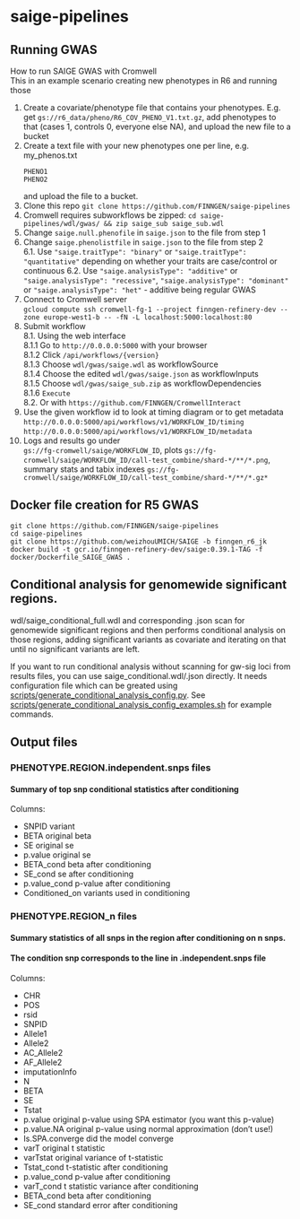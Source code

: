 # saige-pipelines

## Running GWAS

How to run SAIGE GWAS with Cromwell  
This in an example scenario creating new phenotypes in R6 and running those

1. Create a covariate/phenotype file that contains your phenotypes. E.g. get `gs://r6_data/pheno/R6_COV_PHENO_V1.txt.gz`, add phenotypes to that (cases 1, controls 0, everyone else NA), and upload the new file to a bucket
2. Create a text file with your new phenotypes one per line, e.g.  
    my_phenos.txt
    ```
    PHENO1
    PHENO2
    ```
    and upload the file to a bucket.
3. Clone this repo `git clone https://github.com/FINNGEN/saige-pipelines`
4. Cromwell requires subworkflows be zipped: `cd saige-pipelines/wdl/gwas/ && zip saige_sub saige_sub.wdl`
5. Change `saige.null.phenofile` in `saige.json` to the file from step 1
6. Change `saige.phenolistfile` in `saige.json` to the file from step 2  
    6.1. Use `"saige.traitType": "binary"` or `"saige.traitType": "quantitative"` depending on whether your traits are case/control or continuous
    6.2. Use `"saige.analysisType": "additive"` or `"saige.analysisType": "recessive"`, `"saige.analysisType": "dominant"` or `"saige.analysisType": "het"` - additive being regular GWAS
7. Connect to Cromwell server  
    `gcloud compute ssh cromwell-fg-1 --project finngen-refinery-dev --zone europe-west1-b -- -fN -L localhost:5000:localhost:80`
8. Submit workflow  
    8.1. Using the web interface  
        8.1.1 Go to `http://0.0.0.0:5000` with your browser  
        8.1.2 Click `/api/workflows/{version}`  
        8.1.3 Choose `wdl/gwas/saige.wdl` as workflowSource  
        8.1.4 Choose the edited `wdl/gwas/saige.json` as workflowInputs  
        8.1.5 Choose `wdl/gwas/saige_sub.zip` as workflowDependencies  
        8.1.6 `Execute`  
    8.2. Or with `https://github.com/FINNGEN/CromwellInteract`    
9. Use the given workflow id to look at timing diagram or to get metadata  
`http://0.0.0.0:5000/api/workflows/v1/WORKFLOW_ID/timing`
`http://0.0.0.0:5000/api/workflows/v1/WORKFLOW_ID/metadata`
10. Logs and results go under  
`gs://fg-cromwell/saige/WORKFLOW_ID`, plots `gs://fg-cromwell/saige/WORKFLOW_ID/call-test_combine/shard-*/**/*.png`, summary stats and tabix indexes `gs://fg-cromwell/saige/WORKFLOW_ID/call-test_combine/shard-*/**/*.gz*`

## Docker file creation for R5 GWAS

```
git clone https://github.com/FINNGEN/saige-pipelines
cd saige-pipelines
git clone https://github.com/weizhouUMICH/SAIGE -b finngen_r6_jk
docker build -t gcr.io/finngen-refinery-dev/saige:0.39.1-TAG -f docker/Dockerfile_SAIGE_GWAS .
```

## Conditional analysis for genomewide significant regions.

wdl/saige_conditional_full.wdl and corresponding .json scan for genomewide significant regions and then performs conditional analysis on those regions, adding significant variants as covariate and iterating on that until no significant variants are left.

If you want to run conditional analysis without scanning for gw-sig loci from results files, you can use saige_conditional.wdl/.json directly. It needs configuration file which can be greated using [scripts/generate_conditional_analysis_config.py](scripts/generate_conditional_analysis_config.py). See [scripts/generate_conditional_analysis_config_examples.sh](scripts/generate_conditional_analysis_config_examples.sh) for example commands.

## Output files

### PHENOTYPE.REGION.independent.snps files
#### Summary of top snp conditional statistics after conditioning

Columns:

- SNPID   variant
- BETA    original beta
- SE      original se
- p.value original se
- BETA_cond       beta after conditioning
- SE_cond se after conditioning
- p.value_cond    p-value after conditioning
- Conditioned_on variants used in conditioning 


### PHENOTYPE.REGION_n files
#### Summary statistics of all snps in the region after conditioning on n snps.
#### The condition snp corresponds to the line in .independent.snps file

Columns:
- CHR 
- POS 
- rsid 
- SNPID 
- Allele1 
- Allele2 
- AC_Allele2 
- AF_Allele2 
- imputationInfo 
- N 
- BETA 
- SE 
- Tstat 
- p.value  original p-value using SPA estimator (you want this p-value)
- p.value.NA  original p-value using normal approximation (don’t use!)
- Is.SPA.converge  did the model converge
- varT original t statistic
- varTstat  original variance of t-statistic
- Tstat_cond  t-statistic after conditioning
- p.value_cond  p-value after conditioning
- varT_cond  t statistic variance after conditioning
- BETA_cond  beta after conditioning
- SE_cond standard error after conditioning



